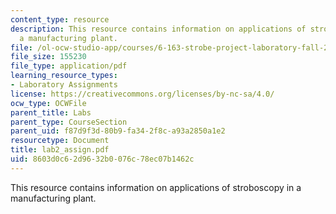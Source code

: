 ```yaml
---
content_type: resource
description: This resource contains information on applications of stroboscopy in
  a manufacturing plant.
file: /ol-ocw-studio-app/courses/6-163-strobe-project-laboratory-fall-2005/8603d0c62d9632b0076c78ec07b1462c_lab2_assign.pdf
file_size: 155230
file_type: application/pdf
learning_resource_types:
- Laboratory Assignments
license: https://creativecommons.org/licenses/by-nc-sa/4.0/
ocw_type: OCWFile
parent_title: Labs
parent_type: CourseSection
parent_uid: f87d9f3d-80b9-fa34-2f8c-a93a2850a1e2
resourcetype: Document
title: lab2_assign.pdf
uid: 8603d0c6-2d96-32b0-076c-78ec07b1462c
---
```

This resource contains information on applications of stroboscopy in a manufacturing plant.